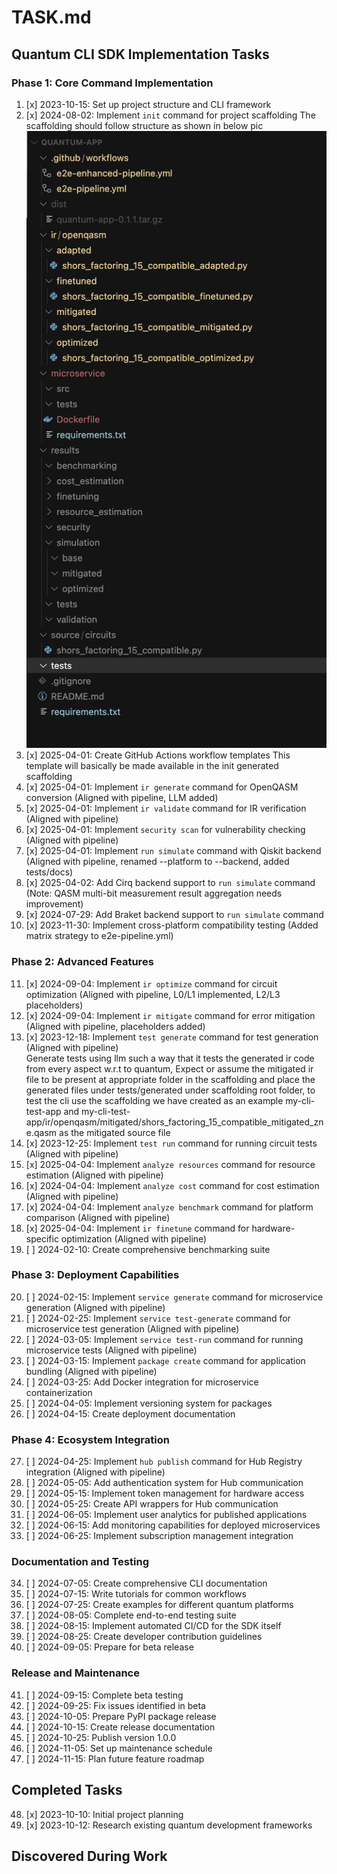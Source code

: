# TASK.md

## Quantum CLI SDK Implementation Tasks

### Phase 1: Core Command Implementation
1. [x] 2023-10-15: Set up project structure and CLI framework
2. [x] 2024-08-02: Implement `init` command for project scaffolding
   The scaffolding should follow structure as shown in below pic
   ![Project Structure](./images/quantum-app-folder-structure.png)
3. [x] 2025-04-01: Create GitHub Actions workflow templates
   This template will basically be made available in the init generated scaffolding
4. [x] 2025-04-01: Implement `ir generate` command for OpenQASM conversion (Aligned with pipeline, LLM added)
5. [x] 2025-04-01: Implement `ir validate` command for IR verification (Aligned with pipeline)
6. [x] 2025-04-01: Implement `security scan` for vulnerability checking (Aligned with pipeline)
7. [x] 2025-04-01: Implement `run simulate` command with Qiskit backend (Aligned with pipeline, renamed --platform to --backend, added tests/docs)
8. [x] 2025-04-02: Add Cirq backend support to `run simulate` command (Note: QASM multi-bit measurement result aggregation needs improvement)
9. [x] 2024-07-29: Add Braket backend support to `run simulate` command
10. [x] 2023-11-30: Implement cross-platform compatibility testing (Added matrix strategy to e2e-pipeline.yml)

### Phase 2: Advanced Features
11. [x] 2024-09-04: Implement `ir optimize` command for circuit optimization (Aligned with pipeline, L0/L1 implemented, L2/L3 placeholders)
12. [x] 2024-09-04: Implement `ir mitigate` command for error mitigation (Aligned with pipeline, placeholders added)
13. [x] 2023-12-18: Implement `test generate` command for test generation (Aligned with pipeline)  
Generate tests using llm such a way that it tests the generated ir code from every aspect w.r.t to quantum, Expect or assume the mitigated ir file to be present at appropriate folder in the scaffolding and place the generated files under tests/generated under scaffolding root folder, to test the cli use the scaffolding we have created as an example my-cli-test-app and my-cli-test-app/ir/openqasm/mitigated/shors_factoring_15_compatible_mitigated_zne.qasm as the mitigated source file
14. [x] 2023-12-25: Implement `test run` command for running circuit tests (Aligned with pipeline)
15. [x] 2025-04-04: Implement `analyze resources` command for resource estimation (Aligned with pipeline)
16. [x] 2024-04-04: Implement `analyze cost` command for cost estimation (Aligned with pipeline)
17. [x] 2024-04-04: Implement `analyze benchmark` command for platform comparison (Aligned with pipeline)
18. [x] 2025-04-04: Implement `ir finetune` command for hardware-specific optimization (Aligned with pipeline)
19. [ ] 2024-02-10: Create comprehensive benchmarking suite

### Phase 3: Deployment Capabilities
20. [ ] 2024-02-15: Implement `service generate` command for microservice generation (Aligned with pipeline)
21. [ ] 2024-02-25: Implement `service test-generate` command for microservice test generation (Aligned with pipeline)
22. [ ] 2024-03-05: Implement `service test-run` command for running microservice tests (Aligned with pipeline)
23. [ ] 2024-03-15: Implement `package create` command for application bundling (Aligned with pipeline)
24. [ ] 2024-03-25: Add Docker integration for microservice containerization
25. [ ] 2024-04-05: Implement versioning system for packages
26. [ ] 2024-04-15: Create deployment documentation

### Phase 4: Ecosystem Integration
27. [ ] 2024-04-25: Implement `hub publish` command for Hub Registry integration (Aligned with pipeline)
28. [ ] 2024-05-05: Add authentication system for Hub communication
29. [ ] 2024-05-15: Implement token management for hardware access
30. [ ] 2024-05-25: Create API wrappers for Hub communication
31. [ ] 2024-06-05: Implement user analytics for published applications
32. [ ] 2024-06-15: Add monitoring capabilities for deployed microservices
33. [ ] 2024-06-25: Implement subscription management integration

### Documentation and Testing
34. [ ] 2024-07-05: Create comprehensive CLI documentation
35. [ ] 2024-07-15: Write tutorials for common workflows
36. [ ] 2024-07-25: Create examples for different quantum platforms
37. [ ] 2024-08-05: Complete end-to-end testing suite
38. [ ] 2024-08-15: Implement automated CI/CD for the SDK itself
39. [ ] 2024-08-25: Create developer contribution guidelines
40. [ ] 2024-09-05: Prepare for beta release

### Release and Maintenance
41. [ ] 2024-09-15: Complete beta testing
42. [ ] 2024-09-25: Fix issues identified in beta
43. [ ] 2024-10-05: Prepare PyPI package release
44. [ ] 2024-10-15: Create release documentation
45. [ ] 2024-10-25: Publish version 1.0.0
46. [ ] 2024-11-05: Set up maintenance schedule
47. [ ] 2024-11-15: Plan future feature roadmap

## Completed Tasks
48. [x] 2023-10-10: Initial project planning
49. [x] 2023-10-12: Research existing quantum development frameworks

## Discovered During Work
<!-- Add new tasks discovered during development here -->
